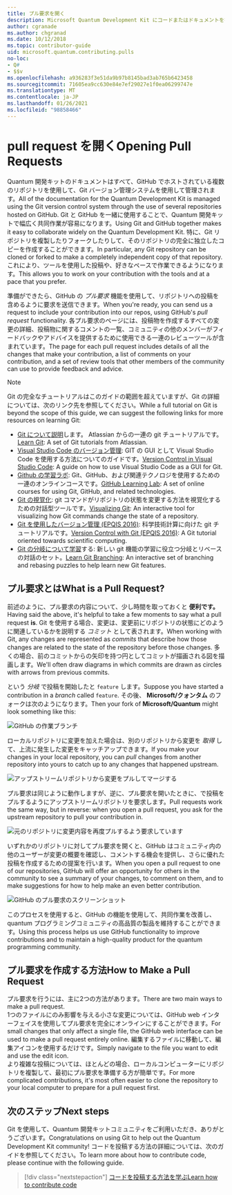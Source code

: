 ```yaml
---
title: プル要求を開く
description: Microsoft Quantum Development Kit にコードまたはドキュメントを投稿する準備ができたら、GitHub プル要求を送信する方法について説明します。
author: cgranade
ms.author: chgranad
ms.date: 10/12/2018
ms.topic: contributor-guide
uid: microsoft.quantum.contributing.pulls
no-loc:
- Q#
- $$v
ms.openlocfilehash: a936283f3e51da9b97b8145bad3ab765b6423458
ms.sourcegitcommit: 71605ea9cc630e84e7ef29027e1f0ea06299747e
ms.translationtype: MT
ms.contentlocale: ja-JP
ms.lasthandoff: 01/26/2021
ms.locfileid: "98858466"
---
```

# <a name="opening-pull-requests"></a><span data-ttu-id="922e8-103">pull request を開く</span><span class="sxs-lookup"><span data-stu-id="922e8-103">Opening Pull Requests</span></span> #

<span data-ttu-id="922e8-104">Quantum 開発キットのドキュメントはすべて、GitHub でホストされている複数のリポジトリを使用して、Git バージョン管理システムを使用して管理されます。</span><span class="sxs-lookup"><span data-stu-id="922e8-104">All of the documentation for the Quantum Development Kit is managed using the Git version control system through the use of several repositories hosted on GitHub.</span></span>
<span data-ttu-id="922e8-105">Git と GitHub を一緒に使用することで、Quantum 開発キットで幅広く共同作業が容易になります。</span><span class="sxs-lookup"><span data-stu-id="922e8-105">Using Git and GitHub together makes it easy to collaborate widely on the Quantum Development Kit.</span></span>
<span data-ttu-id="922e8-106">特に、Git リポジトリを複製したりフォークしたりして、そのリポジトリの完全に独立したコピーを作成することができます。</span><span class="sxs-lookup"><span data-stu-id="922e8-106">In particular, any Git repository can be cloned or forked to make a completely independent copy of that repository.</span></span>
<span data-ttu-id="922e8-107">これにより、ツールを使用した投稿や、好きなペースで作業できるようになります。</span><span class="sxs-lookup"><span data-stu-id="922e8-107">This allows you to work on your contribution with the tools and at a pace that you prefer.</span></span>

<span data-ttu-id="922e8-108">準備ができたら、GitHub の _プル要求_ 機能を使用して、リポジトリへの投稿を含めるように要求を送信できます。</span><span class="sxs-lookup"><span data-stu-id="922e8-108">When you're ready, you can send us a request to include your contribution into our repos, using GitHub's _pull request_ functionality.</span></span>
<span data-ttu-id="922e8-109">各プル要求のページには、投稿物を作成するすべての変更の詳細、投稿物に関するコメントの一覧、コミュニティの他のメンバーがフィードバックやアドバイスを提供するために使用できる一連のレビューツールが含まれています。</span><span class="sxs-lookup"><span data-stu-id="922e8-109">The page for each pull request includes details of all the changes that make your contribution, a list of comments on your contribution, and a set of review tools that other members of the community can use to provide feedback and advice.</span></span>

> [!NOTE]
> <span data-ttu-id="922e8-110">Git の完全なチュートリアルはこのガイドの範囲を超えていますが、Git の詳細については、次のリンク先を参照してください。</span><span class="sxs-lookup"><span data-stu-id="922e8-110">While a full tutorial on Git is beyond the scope of this guide, we can suggest the following links for more resources on learning Git:</span></span>
>
> - <span data-ttu-id="922e8-111">[Git について説明](https://www.atlassian.com/git)します。 Atlassian からの一連の git チュートリアルです。</span><span class="sxs-lookup"><span data-stu-id="922e8-111">[Learn Git](https://www.atlassian.com/git): A set of Git tutorials from Atlassian.</span></span>
> - <span data-ttu-id="922e8-112">[Visual Studio Code のバージョン管理](https://code.visualstudio.com/docs/editor/versioncontrol): GIT の GUI として Visual Studio Code を使用する方法についてのガイドです。</span><span class="sxs-lookup"><span data-stu-id="922e8-112">[Version Control in Visual Studio Code](https://code.visualstudio.com/docs/editor/versioncontrol): A guide on how to use Visual Studio Code as a GUI for Git.</span></span>
> - <span data-ttu-id="922e8-113">[Github の学習ラボ](https://lab.github.com/): Git、GitHub、および関連テクノロジを使用するための一連のオンラインコースです。</span><span class="sxs-lookup"><span data-stu-id="922e8-113">[GitHub Learning Lab](https://lab.github.com/): A set of online courses for using Git, GitHub, and related technologies.</span></span>
> - <span data-ttu-id="922e8-114">[Git の視覚化](https://git-school.github.io/visualizing-git/): git コマンドがリポジトリの状態を変更する方法を視覚化するための対話型ツールです。</span><span class="sxs-lookup"><span data-stu-id="922e8-114">[Visualizing Git](https://git-school.github.io/visualizing-git/): An interactive tool for visualizing how Git commands change the state of a repository.</span></span>
> - <span data-ttu-id="922e8-115">[Git を使用したバージョン管理 (EPQIS 2016)](https://nbviewer.jupyter.org/github/QuinnPhys/PythonWorkshop-science/blob/master/lecture-1-scicomp-tools-part1.ipynb#Version-Control-with-Git-(50-Minutes)): 科学技術計算に向けた git チュートリアルです。</span><span class="sxs-lookup"><span data-stu-id="922e8-115">[Version Control with Git (EPQIS 2016)](https://nbviewer.jupyter.org/github/QuinnPhys/PythonWorkshop-science/blob/master/lecture-1-scicomp-tools-part1.ipynb#Version-Control-with-Git-(50-Minutes)): A Git tutorial oriented towards scientific computing.</span></span>
> - <span data-ttu-id="922e8-116">[Git の分岐について学習](https://learngitbranching.js.org/)する: 新しい git 機能の学習に役立つ分岐とリベースの対話のセット。</span><span class="sxs-lookup"><span data-stu-id="922e8-116">[Learn Git Branching](https://learngitbranching.js.org/): An interactive set of branching and rebasing puzzles to help learn new Git features.</span></span>

## <a name="what-is-a-pull-request"></a><span data-ttu-id="922e8-117">プル要求とは</span><span class="sxs-lookup"><span data-stu-id="922e8-117">What is a Pull Request?</span></span> ##

<span data-ttu-id="922e8-118">前述のように、プル要求の内容について、少し時間を取っておくと **便利です。**</span><span class="sxs-lookup"><span data-stu-id="922e8-118">Having said the above, it's helpful to take a few moments to say what a pull request **is**.</span></span>
<span data-ttu-id="922e8-119">Git を使用する場合、変更は、変更前にリポジトリの状態にどのように関連しているかを説明する _コミット_ として表されます。</span><span class="sxs-lookup"><span data-stu-id="922e8-119">When working with Git, any changes are represented as _commits_ that describe how those changes are related to the state of the repository before those changes.</span></span>
<span data-ttu-id="922e8-120">多くの場合、前のコミットからの矢印を持つ円としてコミットが描画される図を描画します。</span><span class="sxs-lookup"><span data-stu-id="922e8-120">We'll often draw diagrams in which commits are drawn as circles with arrows from previous commits.</span></span>

<span data-ttu-id="922e8-121">という _分岐_ で投稿を開始したと `feature` します。</span><span class="sxs-lookup"><span data-stu-id="922e8-121">Suppose you have started a contribution in a _branch_ called `feature`.</span></span>
<span data-ttu-id="922e8-122">その後、 **Microsoft/クォンタム** のフォークは次のようになります。</span><span class="sxs-lookup"><span data-stu-id="922e8-122">Then your fork of **Microsoft/Quantum** might look something like this:</span></span>

![GitHub の作業ブランチ](~/media/git-workflow-step0.png)

<span data-ttu-id="922e8-124">ローカルリポジトリに変更を加えた場合は、別のリポジトリから変更を _取得_ して、上流に発生した変更をキャッチアップできます。</span><span class="sxs-lookup"><span data-stu-id="922e8-124">If you make your changes in your local repository, you can _pull_ changes from another repository into yours to catch up to any changes that happened upstream.</span></span>

![アップストリームリポジトリから変更をプルしてマージする](~/media/git-workflow-step1.png)

<span data-ttu-id="922e8-126">プル要求は同じように動作しますが、逆に、プル要求を開いたときに、で投稿をプルするようにアップストリームリポジトリを要求します。</span><span class="sxs-lookup"><span data-stu-id="922e8-126">Pull requests work the same way, but in reverse: when you open a pull request, you ask for the upstream repository to pull your contribution in.</span></span>

![元のリポジトリに変更内容を再度プルするよう要求しています](~/media/git-workflow-step2.png)

<span data-ttu-id="922e8-128">いずれかのリポジトリに対してプル要求を開くと、GitHub はコミュニティ内の他のユーザーが変更の概要を確認し、コメントする機会を提供し、さらに優れた投稿を作成するための提案を行います。</span><span class="sxs-lookup"><span data-stu-id="922e8-128">When you open a pull request to one of our repositories, GitHub will offer an opportunity for others in the community to see a summary of your changes, to comment on them, and to make suggestions for how to help make an even better contribution.</span></span>

![GitHub のプル要求のスクリーンショット](~/media/pull-request-header.png)

<span data-ttu-id="922e8-130">このプロセスを使用すると、GitHub の機能を使用して、共同作業を改善し、quantum プログラミングコミュニティの高品質の製品を維持することができます。</span><span class="sxs-lookup"><span data-stu-id="922e8-130">Using this process helps us use GitHub functionality to improve contributions and to maintain a high-quality product for the quantum programming community.</span></span>

## <a name="how-to-make-a-pull-request"></a><span data-ttu-id="922e8-131">プル要求を作成する方法</span><span class="sxs-lookup"><span data-stu-id="922e8-131">How to Make a Pull Request</span></span> ##

<span data-ttu-id="922e8-132">プル要求を行うには、主に2つの方法があります。</span><span class="sxs-lookup"><span data-stu-id="922e8-132">There are two main ways to make a pull request.</span></span>  
<span data-ttu-id="922e8-133">1つのファイルにのみ影響を与える小さな変更については、GitHub web インターフェイスを使用してプル要求を完全にオンラインにすることができます。</span><span class="sxs-lookup"><span data-stu-id="922e8-133">For small changes that only affect a single file, the GitHub web interface can be used to make a pull request entirely online.</span></span> <span data-ttu-id="922e8-134">編集するファイルに移動して、編集アイコンを使用するだけです。</span><span class="sxs-lookup"><span data-stu-id="922e8-134">Simply navigate to the file you want to edit and use the edit icon.</span></span>  
<span data-ttu-id="922e8-135">より複雑な投稿については、ほとんどの場合、ローカルコンピューターにリポジトリを複製して、最初にプル要求を準備する方が簡単です。</span><span class="sxs-lookup"><span data-stu-id="922e8-135">For more complicated contributions, it's most often easier to clone the repository to your local computer to prepare for a pull request first.</span></span>

<!--
### Using the Web Interface ###

**TODO**

### Command-Line and GitHub Flow ###

Most of the time, it's easier to prepare a pull request on your own computer; that makes it easier to work incrementally, and to test your changes.
If you haven't already done so, the first step is to _fork_ the repository that you'd like to contribute to.
Forking makes a complete clone of the original repository, but under your GitHub account instead of under [Microsoft](http://github.com/Microsoft/) or [MicrosoftDocs](http://github.com/MicrosoftDocs/).
This way, you can edit your personal fork to your heart's content before making a pull request for your work.

**TODO: pick up here**

## Code Review and Etiquette ##

**TODO: PR ettiquette, reviews, etc.**

-->

## <a name="next-steps"></a><span data-ttu-id="922e8-136">次のステップ</span><span class="sxs-lookup"><span data-stu-id="922e8-136">Next steps</span></span> ##

<span data-ttu-id="922e8-137">Git を使用して、Quantum 開発キットコミュニティをご利用いただき、ありがとうございます。</span><span class="sxs-lookup"><span data-stu-id="922e8-137">Congratulations on using Git to help out the Quantum Development Kit community!</span></span>
<span data-ttu-id="922e8-138">コードを投稿する方法の詳細については、次のガイドを参照してください。</span><span class="sxs-lookup"><span data-stu-id="922e8-138">To learn more about how to contribute code, please continue with the following guide.</span></span>

> [!div class="nextstepaction"]
> [<span data-ttu-id="922e8-139">コードを投稿する方法を学ぶ</span><span class="sxs-lookup"><span data-stu-id="922e8-139">Learn how to contribute code</span></span>](xref:microsoft.quantum.contributing.code)
